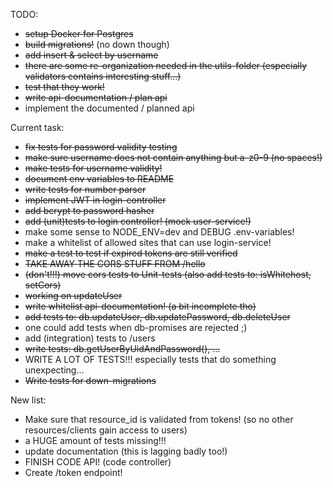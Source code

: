 TODO:

- ~~setup Docker for Postgres~~
- ~~build migrations!~~ (no down though)
- ~~add insert & select by username~~
- ~~there are some re-organization needed in the utils-folder (especially validators contains interesting stuff...)~~
- ~~test that they work!~~
- ~~write api-documentation / plan api~~
- implement the documented / planned api


Current task:
- ~~fix tests for password validity testing~~
- ~~make sure username does not contain anything but a-z0-9 (no spaces!)~~
- ~~make tests for username validity!~~
- ~~document env variables to README~~
- ~~write tests for number parser~~
- ~~implement JWT in login-controller~~
- ~~add bcrypt to password hasher~~
- ~~add (unit)tests to login controller! (mock user-service!)~~
- make some sense to NODE_ENV=dev and DEBUG .env-variables!
- make a whitelist of allowed sites that can use login-service!
- ~~make a test to test if expired tokens are still verified~~
- ~~TAKE AWAY THE CORS STUFF FROM /hello~~
- ~~(don't!!!) move cors tests to Unit-tests (also add tests to: isWhitehost, setCors)~~
- ~~working on updateUser~~
- ~~write whitelist api-documentation! (a bit incomplete tho)~~
- ~~add tests to: db.updateUser, db.updatePassword, db.deleteUser~~
- one could add tests when db-promises are rejected ;)
- add (integration) tests to /users
- ~~write tests: db.getUserByUidAndPassword(), ...~~
- WRITE A LOT OF TESTS!!! especially tests that do something unexpecting...
- ~~Write tests for down-migrations~~


New list:
- Make sure that resource_id is validated from tokens! (so no other resources/clients gain access to users)
- a HUGE amount of tests missing!!!
- update documentation (this is lagging badly too!)
- FINISH CODE API! (code controller)
- Create /token endpoint!